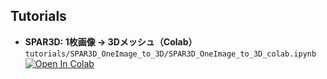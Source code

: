## Tutorials

- **SPAR3D: 1枚画像 → 3Dメッシュ（Colab）**  
  `tutorials/SPAR3D_OneImage_to_3D/SPAR3D_OneImage_to_3D_colab.ipynb`  
  [![Open In Colab](https://colab.research.google.com/assets/colab-badge.svg)](https://colab.research.google.com/github/cSAS3/NIBB-CU-Hackason-2025/blob/main/tutorials/SPAR3D_OneImage_to_3D/SPAR3D_OneImage_to_3D_NIBB%E2%80%91CU%20Hackathon%202025_v1.ipynb)
